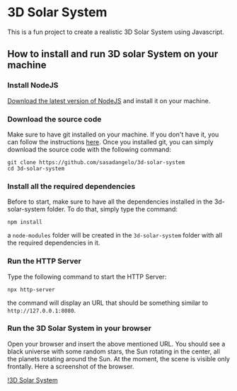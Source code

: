 # 3D Solar System

This is a fun project to create a realistic 3D Solar System using Javascript.

## How to install and run 3D solar System on your machine

### Install NodeJS

[Download the latest version of NodeJS](https://nodejs.org/en/download) and install it on your machine.

### Download the source code

Make sure to have git installed on your machine. If you don't have it, you can follow the instructions [here](https://git-scm.com/book/en/v2/Getting-Started-Installing-Git). Once you installed git, you can simply download the source code with the following command:

```
git clone https://github.com/sasadangelo/3d-solar-system
cd 3d-solar-system
```

### Install all the required dependencies

Before to start, make sure to have all the dependencies installed in the 3d-solar-system folder. To do that, simply type the command:

```
npm install
```

a `node-modules` folder will be created in the `3d-solar-system` folder with all the required dependencies in it. 

### Run the HTTP Server

Type the following command to start the HTTP Server:

```
npx http-server
```

the command will display an URL that should be something similar to `http://127.0.0.1:8080`.

### Run the 3D Solar System in your browser

Open your browser and insert the above mentioned URL. You should see a black universe with some random stars, the Sun rotating in the center, all the planets rotating around the Sun. At the moment, the scene is visible only frontally. Here a screenshot of the browser.

[!3D Solar System](docs/3d-solar-system-screenshot.png)
